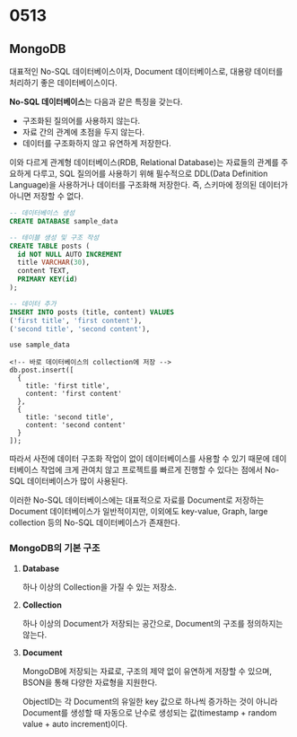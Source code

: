 # 0513

## MongoDB

대표적인 No-SQL 데이터베이스이자, Document 데이터베이스로, 대용량 데이터를 처리하기 좋은 데이터베이스이다.

**No-SQL 데이터베이스**는 다음과 같은 특징을 갖는다.

- 구조화된 질의어를 사용하지 않는다.
- 자료 간의 관계에 초점을 두지 않는다.
- 데이터를 구조화하지 않고 유연하게 저장한다.

이와 다르게 관계형 데이터베이스(RDB, Relational Database)는 자료들의 관계를 주요하게 다루고, SQL 질의어를 사용하기 위해 필수적으로 DDL(Data Definition Language)을 사용하거나 데이터를 구조화해 저장한다. 즉, 스키마에 정의된 데이터가 아니면 저장할 수 없다.

```sql
-- 데이터베이스 생성
CREATE DATABASE sample_data

-- 테이블 생성 및 구조 작성
CREATE TABLE posts (
  id NOT NULL AUTO INCREMENT
  title VARCHAR(30),
  content TEXT,
  PRIMARY KEY(id)
);

-- 데이터 추가
INSERT INTO posts (title, content) VALUES
('first title', 'first content'),
('second title', 'second content'),
```

```mongodb
use sample_data

<!-- 바로 데이터베이스의 collection에 저장 -->
db.post.insert([
  {
    title: 'first title',
    content: 'first content'
  },
  {
    title: 'second title',
    content: 'second content'
  }
]);
```

따라서 사전에 데이터 구조화 작업이 없이 데이터베이스를 사용할 수 있기 때문에 데이터베이스 작업에 크게 관여치 않고 프로젝트를 빠르게 진행할 수 있다는 점에서 No-SQL 데이터베이스가 많이 사용된다.

이러한 No-SQL 데이터베이스에는 대표적으로 자료를 Document로 저장하는 Document 데이터베이스가 일반적이지만, 이외에도 key-value, Graph, large collection 등의 No-SQL 데이터베이스가 존재한다.

### MongoDB의 기본 구조

1. **Database**

   하나 이상의 Collection을 가질 수 있는 저장소.

2. **Collection**

   하나 이상의 Document가 저장되는 공간으로, Document의 구조를 정의하지는 않는다.

3. **Document**

   MongoDB에 저장되는 자료로, 구조의 제약 없이 유연하게 저장할 수 있으며, BSON을 통해 다양한 자료형을 지원한다.

   ObjectID는 각 Document의 유일한 key 값으로 하나씩 증가하는 것이 아니라 Document를 생성할 때 자동으로 난수로 생성되는 값(timestamp + random value + auto increment)이다.
